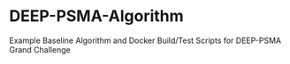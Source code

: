 # DEEP-PSMA-Algorithm
Example Baseline Algorithm and Docker Build/Test Scripts for DEEP-PSMA Grand Challenge
